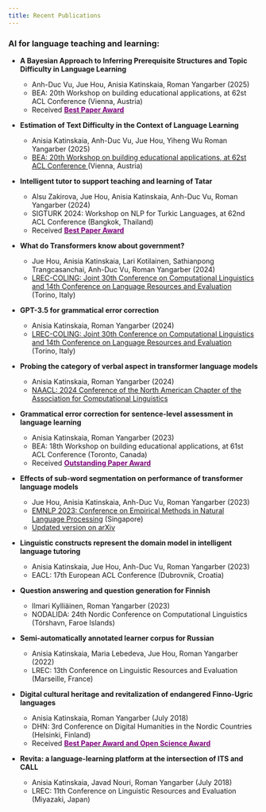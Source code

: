 ```yaml
---
title: Recent Publications
---
```


### AI for language teaching and learning:

- __A Bayesian Approach to Inferring Prerequisite Structures and Topic Difficulty in Language Learning__
  - Anh-Duc Vu, Jue Hou, Anisia Katinskaia, Roman Yangarber (2025)
  - BEA: 20th Workshop on building educational applications, at 62st ACL Conference (Vienna, Austria)
  - Received [__<font color="purple">Best Paper Award</font>__](https://sig-edu.org/bea/2025#accepted-papers)


- __Estimation of Text Difficulty in the Context of Language Learning__
  - Anisia Katinskaia, Anh-Duc Vu, Jue Hou, Yiheng Wu Roman Yangarber (2025)
  - [BEA: 20th Workshop on building educational applications, at 62st ACL Conference ](https://sig-edu.org/bea/2025#accepted-papers) (Vienna, Austria)


- __Intelligent tutor to support teaching and learning of Tatar__
  - Alsu Zakirova, Jue Hou, Anisia Katinskaia, Anh-Duc Vu, Roman Yangarber (2024)
  - SIGTURK 2024: Workshop on NLP for Turkic Languages, at 62nd ACL Conference (Bangkok, Thailand)
  - Received [__<font color="purple">Best Paper Award</font>__](https://sigturk.github.io/workshop/\#_awards)


- __What do Transformers know about government?__
  - Jue Hou, Anisia Katinskaia, Lari Kotilainen, Sathianpong Trangcasanchai, Anh-Duc Vu,
    Roman Yangarber (2024)
  - [LREC-COLING: Joint 30th Conference on Computational Linguistics and 14th Conference
    on Language Resources and Evaluation](https://lrec-coling-2024.org/) (Torino, Italy)


- __GPT-3.5 for grammatical error correction__
  - Anisia Katinskaia, Roman Yangarber (2024)
  - [LREC-COLING: Joint 30th Conference on Computational Linguistics and 14th Conference
    on Language Resources and Evaluation](https://lrec-coling-2024.org/) (Torino, Italy)


- __Probing the category of verbal aspect in transformer language models__
  - Anisia Katinskaia, Roman Yangarber (2024)
  - [NAACL: 2024 Conference of the North American Chapter of the Association for Computational Linguistics](https://2024.naacl.org/)


<!--
### Our work on Model Sustainability:
-->

- __Grammatical error correction for sentence-level assessment in language learning__
  - Anisia Katinskaia, Roman Yangarber (2023)
  - BEA: 18th Workshop on building educational applications, at 61st ACL Conference (Toronto, Canada)
  - Received [__<font color="purple">Outstanding  Paper Award</font>__](https://sig-edu.org/bea/2023\#schedule)
    

- __Effects of sub-word segmentation on performance of transformer language models__
  - Jue Hou, Anisia Katinskaia, Anh-Duc Vu, Roman Yangarber (2023)
  - [EMNLP 2023: Conference on Empirical Methods in Natural Language
    Processing](https://aclanthology.org/2023.emnlp-main.459/) (Singapore)
  - [Updated version on arXiv](https://arxiv.org/abs/2305.05480)


- __Linguistic constructs represent the domain model in intelligent language tutoring__
  - Anisia Katinskaia, Jue Hou, Anh-Duc Vu, Roman Yangarber (2023)
  - EACL: 17th European ACL Conference (Dubrovnik, Croatia)


- __Question answering and question generation for Finnish__
  - Ilmari Kylliäinen, Roman Yangarber (2023)
  - NODALIDA: 24th Nordic Conference on Computational Linguistics (Tórshavn, Faroe Islands)


- __Semi-automatically annotated learner corpus for Russian__
  - Anisia Katinskaia, Maria Lebedeva, Jue Hou, Roman Yangarber (2022)
  - LREC: 13th Conference on Linguistic Resources and Evaluation (Marseille, France)


- __Digital cultural heritage and revitalization of endangered Finno-Ugric languages__
  - Anisia Katinskaia, Roman Yangarber (July 2018)
  - DHN: 3rd Conference on Digital Humanities in the Nordic Countries (Helsinki, Finland)
  - Received [__<font color="purple">Best Paper Award and Open Science Award</font>__](https://www.helsinki.fi/en/digital-humanities/dhn-2018)



- __Revita: a language-learning platform at the intersection of ITS and CALL__
  - Anisia Katinskaia, Javad Nouri, Roman Yangarber (July 2018)
  - LREC: 11th Conference on Linguistic Resources and Evaluation (Miyazaki, Japan)


<!--
### Our work on Information Extraction:

- __Cross-lingual Named Entity Corpus for Slavic Languages__
  - Jakub Piskorski, Michał Marcińczuk, Roman Yangarber
  - [LREC-COLING 2024: Joint International Conference on Computational Linguistics, Language Resources and Evaluation](https://lrec-coling-2024.org/)
  - [Updated version on arXiv](https://arxiv.org/abs/2404.00482)


  - ACL: 62nd Conference of the Association for Computational Linguistics (Bangkok)

  - [LREC-COLING: Joint Conference on Computational Linguistics, Language Resources and Evaluation](https://lrec-coling-2024.org/)

  - Joint COLING: 30th Conference on Computational Linguistigs and LREC: 14th Conference
  on Linguistic Resources and Evaluation (Torino, Italy)

-->
